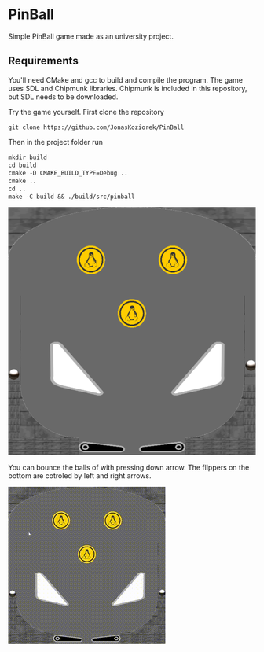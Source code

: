 # PinBall

Simple PinBall game made as an university project.

## Requirements
You'll need CMake and gcc to build and compile the program. The game uses SDL and Chipmunk libraries. Chipmunk is included in this repository, but SDL needs to be downloaded.

Try the game yourself.
First clone the repository 

    git clone https://github.com/JonasKoziorek/PinBall

Then in the project folder run

    mkdir build
    cd build
    cmake -D CMAKE_BUILD_TYPE=Debug ..
    cmake ..
    cd ..
    make -C build && ./build/src/pinball

![plot](images/screenshot.PNG)

You can bounce the balls of with pressing down arrow. The flippers on the bottom are cotroled by left and right arrows.

![Alt Text](images/video.gif)
